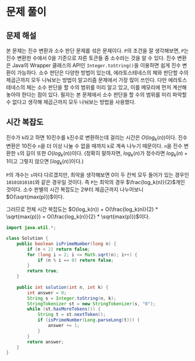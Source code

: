 # 문제 풀이

## 문제 해설

본 문제는 진수 변환과 소수 판단 문제를 섞은 문제이다. `P`의 조건을 잘 생각해보면, `P`는 진수 변환한 수에서 0을 기준으로 자른 토큰들 중 소수라는 것을 알 수 있다. 진수 변환은 Java의 Wrapper 클래스의 API인 `Integer.toString()`을 이용하면 쉽게 진수 변환이 가능하다. 소수 판단은 다양한 방법이 있는데, 에라토스테네스의 체와 판단할 수의 제곱근까지 모두 나눠보는 방법이 알고리즘 문제에서 가장 많이 쓰인다. 다만 에라토스테네스의 체는 소수 판단을 할 수의 범위를 미리 알고 있고, 이를 메모리에 먼저 계산해 놓아야 한다는 점이 있다. 필자는 본 문제에서 소수 판단을 할 수의 범위를 미리 파악할 수 없다고 생각해 제곱근까지 모두 나눠보는 방법을 사용했다.

## 시간 복잡도

진수가 `k`라고 하면 10진수를 `k`진수로 변환하는데 걸리는 시간은 $O(log_k(n))$이다. 진수 변환은 10진수 `n`을 더 이상 나눌 수 없을 때까지 `k`로 계속 나누기 때문이다. `n`을 진수 변환한 `s`의 길이 또한 $O(log_k(n))$이다. (정확히 말하자면, $log_k(n)$가 정수라면 $log_k(n) + 1$이고 그렇지 않으면 $\lceil log_k(n) \rceil$이다.)

`P`의 개수는 `s`마다 다르겠지만, 최악을 생각해보면 0이 두 칸씩 모두 들어가 있는 경우인 `10101010101`와 같은 경우일 것이다. 즉 `P`는 최악의 경우 $\frac{log_k(n)}{2}$개인 것이다. 소수 판별의 시간 복잡도는 2부터 제곱근까지 나누어보니 $O(\sqrt{max(p)})$이다.

그러므로 전체 시간 복잡도는 $O(log_k(n)) + O(\frac{log_k(n)}{2} * \sqrt{max(p)}) = O(\frac{log_k(n)}{2} * \sqrt{max(p)})$이다.

```java
import java.util.*;

class Solution {
    public boolean isPrimeNumber(long n) {
        if (n < 2) return false;
        for (long i = 2; i <= Math.sqrt(n); i++) {
            if (n % i == 0) return false;
        }
        return true;
    }
    
    public int solution(int n, int k) {
        int answer = 0;
        String s = Integer.toString(n, k); 
        StringTokenizer st = new StringTokenizer(s, "0");
        while (st.hasMoreTokens()) {
            String t = st.nextToken();
            if (isPrimeNumber(Long.parseLong(t))) {
                answer += 1;
            }
        }
        return answer;
    }
}
```